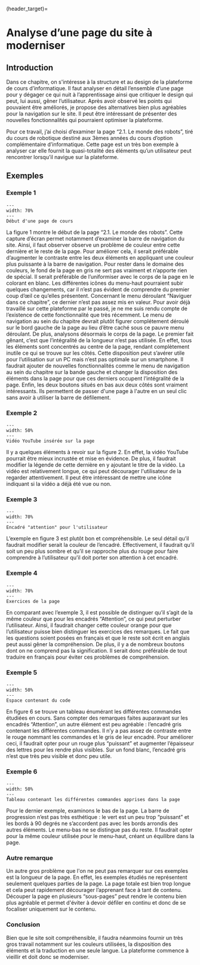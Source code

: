 (header_target)=

# Analyse d’une page du site à moderniser

## Introduction
Dans ce chapitre, on s'intéresse à la structure et au design de la plateforme de cours d’informatique. Il faut analyser en détail l’ensemble d’une page pour y dégager ce qui nuit à l’apprentissage ainsi que critiquer le design qui peut, lui aussi, gêner l’utilisateur. Après avoir observé les points qui pouvaient être améliorés, je propose des alternatives bien plus agréables pour la navigation sur le site. Il peut être intéressant de présenter des nouvelles fonctionnalités qui pourraient optimiser la plateforme. 

Pour ce travail, j’ai choisi d’examiner la page “2.1. Le monde des robots”, tiré du cours de robotique destiné aux 3èmes années du cours d’option complémentaire d’informatique. Cette page est un très bon exemple à analyser car elle fournit la quasi-totalité des éléments qu’un utilisateur peut rencontrer lorsqu’il navigue sur la plateforme.


## Exemples

### Exemple 1
```{figure} images/capture_1.png
---
width: 70%
---
Début d'une page de cours
```

La figure 1 montre le début de la page “2.1. Le monde des robots”. Cette capture d’écran permet notamment d’examiner la barre de navigation du site. Ainsi, il faut observer observe un problème de couleur entre cette dernière et le reste de la page. Pour améliorer cela, il serait préférable d’augmenter le contraste entre les deux éléments en appliquant une couleur plus puissante à la barre de navigation. Pour rester dans le domaine des couleurs, le fond de la page en gris ne sert pas vraiment et n’apporte rien de spécial. Il serait préférable de l’uniformiser avec le corps de la page en le colorant en blanc. Les différentes icônes du menu-haut pourraient subir quelques changements, car il n’est pas évident de comprendre du premier coup d’œil ce qu’elles présentent. Concernant le menu déroulant “Naviguer dans ce chapitre”, ce dernier n’est pas assez mis en valeur. Pour avoir déjà travaillé sur cette plateforme par le passé, je ne me suis rendu compte de l’existence de cette fonctionnalité que très récemment. Le menu de navigation au sein du chapitre devrait plutôt figurer complétement déroulé sur le bord gauche de la page au lieu d’être caché sous ce pauvre menu déroulant. De plus, analysons désormais le corps de la page. Le premier fait gênant, c’est que l’intégralité de la longueur n’est pas utilisée. En effet, tous les éléments sont concentrés au centre de la page, rendant complètement inutile ce qui se trouve sur les côtés. Cette disposition peut s’avérer utile pour l’utilisation sur un PC mais n’est pas optimale sur un smartphone. Il faudrait ajouter de nouvelles fonctionnalités comme le menu de navigation au sein du chapitre sur la bande gauche et changer la disposition des éléments dans la page pour que ces derniers occupent l’intégralité de la page. Enfin, les deux boutons situés en bas aux deux côtés sont vraiment intéressants. Ils permettent de passer d'une page à l'autre en un seul clic sans avoir à utiliser la barre de défilement. 

### Exemple 2
```{figure} images/capture_2.png
---
width: 50%
---
Vidéo YouTube insérée sur la page
```

Il y a quelques éléments à revoir sur la figure 2. En effet, la vidéo YouTube pourrait être mieux incrustée et mise en évidence. De plus, il faudrait modifier la légende de cette dernière en y ajoutant le titre de la vidéo. La vidéo est relativement longue, ce qui peut décourager l'utilisateur de la regarder attentivement. Il peut être intéressant de mettre une icône indiquant si la vidéo a déjà été vue ou non. 

### Exemple 3
```{figure} images/capture_4.png
---
width: 70%
---
Encadré "attention" pour l'utilisateur
```

L’exemple en figure 3 est plutôt bon et compréhensible. Le seul détail qu’il faudrait modifier serait la couleur de l’encadré. Effectivement, il faudrait qu’il soit un peu plus sombre et qu’il se rapproche plus du rouge pour faire comprendre à l’utilisateur qu’il doit porter son attention à cet encadré. 

### Exemple 4
```{figure} images/capture_5.png
---
width: 70%
---
Exercices de la page
```

En comparant avec l’exemple 3, il est possible de distinguer qu’il s’agit de la même couleur que pour les encadrés “Attention”, ce qui peut perturber l’utilisateur. Ainsi, il faudrait changer cette couleur orange pour que l’utilisateur puisse bien distinguer les exercices des remarques. Le fait que les questions soient posées en français et que le reste soit écrit en anglais peut aussi gêner la compréhension. De plus, il y a de nombreux boutons dont on ne comprend pas la signification. Il serait donc préférable de tout traduire en français pour éviter ces problèmes de compréhension. 

### Exemple 5
```{figure} images/capture_6.png
---
width: 50%
---
Espace contenant du code
```

En figure 6 se trouve un tableau énumérant les différentes commandes étudiées en cours. Sans compter des remarques faites auparavant sur les encadrés “Attention”, un autre élément est peu agréable : l’encadré gris contenant les différentes commandes. Il n’y a pas assez de contraste entre le rouge nommant les commandes et le gris de leur encadré. Pour améliorer ceci, il faudrait opter pour un rouge plus “puissant” et augmenter l’épaisseur des lettres pour les rendre plus visibles. Sur un fond blanc, l’encadré gris n’est que très peu visible et donc peu utile. 

### Exemple 6
```{figure} images/capture_7.png
---
width: 50%
---
Tableau contenant les différentes commandes apprises dans la page
```

Pour le dernier exemple, examinons le bas de la page. La barre de progression n’est pas très esthétique : le vert est un peu trop “puissant” et les bords à 90 degrés ne s’accordent pas avec les bords arrondis des autres éléments. Le menu-bas ne se distingue pas du reste. Il faudrait opter pour la même couleur utilisée pour le menu-haut, créant un équilibre dans la page.

### Autre remarque
Un autre gros problème que l'on ne peut pas remarquer sur ces exemples est la longueur de la page. En effet, les exemples étudiés ne représentent seulement quelques parties de la page. La page totale est bien trop longue et cela peut rapidement décourager l’apprenant face à tant de contenu. Découper la page en plusieurs “sous-pages” peut rendre le contenu bien plus agréable et permet d'éviter à devoir défiler en continu et donc de se focaliser uniquement sur le contenu. 

### Conclusion
Bien que le site soit compréhensible, il faudra néanmoins fournir un très gros travail notamment sur les couleurs utilisées, la disposition des éléments et la traduction en une seule langue. La plateforme commence à vieillir et doit donc se moderniser.